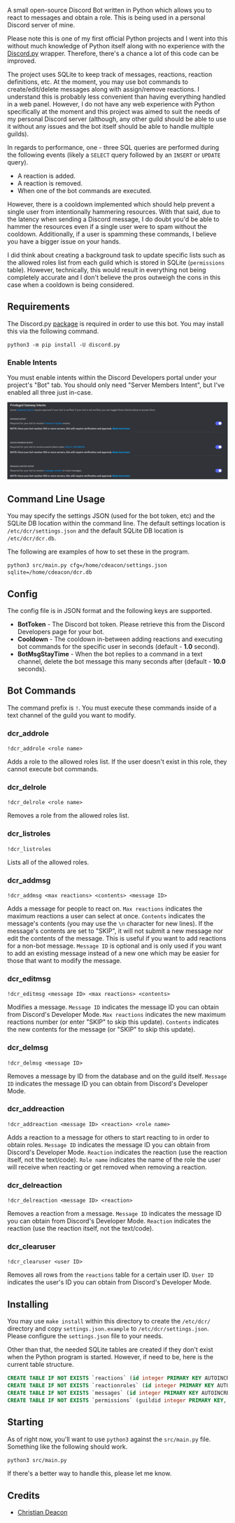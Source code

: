A small open-source Discord Bot written in Python which allows you to react to messages and obtain a role. This is being used in a personal Discord server of mine.

Please note this is one of my first official Python projects and I went into this without much knowledge of Python itself along with no experience with the [Discord.py](https://discordpy.readthedocs.io/en/latest/index.html) wrapper. Therefore, there's a chance a lot of this code can be improved.

The project uses SQLite to keep track of messages, reactions, reaction definitions, etc. At the moment, you may use bot commands to create/edit/delete messages along with assign/remove reactions. I understand this is probably less convenient than having everything handled in a web panel. However, I do not have any web experience with Python specifically at the moment and this project was aimed to suit the needs of my personal Discord server (although, any other guild should be able to use it without any issues and the bot itself should be able to handle multiple guilds).

In regards to performance, one - three SQL queries are performed during the following events (likely a `SELECT` query followed by an `INSERT` or `UPDATE` query).

* A reaction is added.
* A reaction is removed.
* When one of the bot commands are executed.

However, there is a cooldown implemented which should help prevent a single user from intentionally hammering resources. With that said, due to the latency when sending a Discord message, I do doubt you'd be able to hammer the resources even if a single user were to spam without the cooldown. Additionally, if a user is spamming these commands, I believe you have a bigger issue on your hands.

I did think about creating a background task to update specific lists such as the allowed roles list from each guild which is stored in SQLite (`permissions` table). However, technically, this would result in everything not being completely accurate and I don't believe the pros outweigh the cons in this case when a cooldown is being considered.

## Requirements
The Discord.py [package](https://pypi.org/project/discord.py/) is required in order to use this bot. You may install this via the following command.

```
python3 -m pip install -U discord.py
```

### Enable Intents
You must enable intents within the Discord Developers portal under your project's "Bot" tab. You should only need "Server Members Intent", but I've enabled all three just in-case.

![Intents Image](./images/intents.png)

## Command Line Usage
You may specify the settings JSON (used for the bot token, etc) and the SQLite DB location within the command line. The default settings location is `/etc/dcr/settings.json` and the default SQLite DB location is `/etc/dcr/dcr.db`.

The following are examples of how to set these in the program.

```
python3 src/main.py cfg=/home/cdeacon/settings.json sqlite=/home/cdeacon/dcr.db
```

## Config
The config file is in JSON format and the following keys are supported.

* **BotToken** - The Discord bot token. Please retrieve this from the Discord Developers page for your bot.
* **Cooldown** - The cooldown in-between adding reactions and executing bot commands for the specific user in seconds (default - **1.0** second).
* **BotMsgStayTime** - When the bot replies to a command in a text channel, delete the bot message this many seconds after (default - **10.0** seconds).

## Bot Commands
The command prefix is `!`. You must execute these commands inside of a text channel of the guild you want to modify.

### dcr_addrole
```
!dcr_addrole <role name>
```

Adds a role to the allowed roles list. If the user doesn't exist in this role, they cannot execute bot commands.

### dcr_delrole
```
!dcr_delrole <role name>
```

Removes a role from the allowed roles list.

### dcr_listroles
```
!dcr_listroles
```

Lists all of the allowed roles.

### dcr_addmsg
```
!dcr_addmsg <max reactions> <contents> <message ID>
```

Adds a message for people to react on. `Max reactions` indicates the maximum reactions a user can select at once. `Contents` indicates the message's contents (you may use the `\n` character for new lines). If the message's contents are set to "SKIP", it will not submit a new message nor edit the contents of the message. This is useful if you want to add reactions for a non-bot message. `Message ID` is optional and is only used if you want to add an existing message instead of a new one which may be easier for those that want to modify the message.

### dcr_editmsg
```
!dcr_editmsg <message ID> <max reactions> <contents>
```

Modifies a message. `Message ID` indicates the message ID you can obtain from Discord's Developer Mode. `Max reactions` indicates the new maximum reactions number (or enter "SKIP" to skip this update). `Contents` indicates the new contents for the message (or "SKIP" to skip this update).

### dcr_delmsg
```
!dcr_delmsg <message ID>
```

Removes a message by ID from the database and on the guild itself. `Message ID` indicates the message ID you can obtain from Discord's Developer Mode.

### dcr_addreaction
```
!dcr_addreaction <message ID> <reaction> <role name>
```

Adds a reaction to a message for others to start reacting to in order to obtain roles. `Message ID` indicates the message ID you can obtain from Discord's Developer Mode. `Reaction` indicates the reaction (use the reaction itself, not the text/code). `Role name` indicates the name of the role the user will receive when reacting or get removed when removing a reaction.

### dcr_delreaction
```
!dcr_delreaction <message ID> <reaction>
```

Removes a reaction from a message. `Message ID` indicates the message ID you can obtain from Discord's Developer Mode. `Reaction` indicates the reaction (use the reaction itself, not the text/code).

### dcr_clearuser
```
!dcr_clearuser <user ID>
```

Removes all rows from the `reactions` table for a certain user ID. `User ID` indicates the user's ID you can obtain from Discord's Developer Mode.

## Installing
You may use `make install` within this directory to create the `/etc/dcr/` directory and copy `settings.json.example` to `/etc/dcr/settings.json`. Please configure the `settings.json` file to your needs.

Other than that, the needed SQLite tables are created if they don't exist when the Python program is started. However, if need to be, here is the current table structure.

```SQL
CREATE TABLE IF NOT EXISTS `reactions` (id integer PRIMARY KEY AUTOINCREMENT, userid integer, msgid integer, guildid integer, reaction text)
CREATE TABLE IF NOT EXISTS `reactionroles` (id integer PRIMARY KEY AUTOINCREMENT, msgid integer, guildid integer, reaction text, roleid integer)
CREATE TABLE IF NOT EXISTS `messages` (id integer PRIMARY KEY AUTOINCREMENT, msgid integer, guildid integer, maxreactions integer, contents text)
CREATE TABLE IF NOT EXISTS `permissions` (guildid integer PRIMARY KEY, roles text)
```

## Starting
As of right now, you'll want to use `python3` against the `src/main.py` file. Something like the following should work.

```bash
python3 src/main.py
```

If there's a better way to handle this, please let me know.

## Credits
* [Christian Deacon](https://github.com/gamemann)

